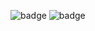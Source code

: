 ![badge](https://custom-icon-badges.herokuapp.com/badge/ADS&AI-1x-orange.svg?logo=bronzemedal)
![badge](https://custom-icon-badges.herokuapp.com/badge/ADS&AI-2x-orange.svg?logo=silvermedal)
<br>
